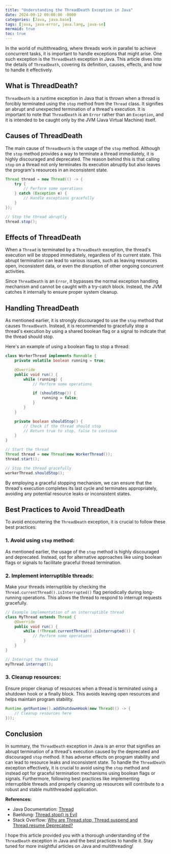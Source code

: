 ```yaml
---
title: "Understanding the ThreadDeath Exception in Java"
date: 2024-09-12 09:00:00 -0000
categories: [Java, java.base]
tags: [java, java-error, java.lang, java-se]
mermaid: true
toc: true
---
```



In the world of multithreading, where threads work in parallel to achieve concurrent tasks, it is important to handle exceptions that might arise. One such exception is the `ThreadDeath` exception in Java. This article dives into the details of `ThreadDeath`, covering its definition, causes, effects, and how to handle it effectively.

## What is ThreadDeath?

`ThreadDeath` is a runtime exception in Java that is thrown when a thread is forcibly terminated using the `stop` method from the `Thread` class. It signifies an abrupt and unexpected termination of a thread's execution. It is important to note that `ThreadDeath` is an `Error` rather than an `Exception`, and it is intended to be caught only by the JVM (Java Virtual Machine) itself.

## Causes of ThreadDeath

The main cause of `ThreadDeath` is the usage of the `stop` method. Although the `stop` method provides a way to terminate a thread immediately, it is highly discouraged and deprecated. The reason behind this is that calling `stop` on a thread not only terminates its execution abruptly but also leaves the program's resources in an inconsistent state.

```java
Thread thread = new Thread(() -> {
    try {
        // Perform some operations
    } catch (Exception e) {
        // Handle exceptions gracefully
    }
});

// Stop the thread abruptly
thread.stop();
```

## Effects of ThreadDeath

When a `Thread` is terminated by a `ThreadDeath` exception, the thread's execution will be stopped immediately, regardless of its current state. This abrupt termination can lead to various issues, such as leaving resources open, inconsistent data, or even the disruption of other ongoing concurrent activities.

Since `ThreadDeath` is an `Error`, it bypasses the normal exception handling mechanism and cannot be caught with a try-catch block. Instead, the JVM catches it internally to ensure proper system cleanup.

## Handling ThreadDeath

As mentioned earlier, it is strongly discouraged to use the `stop` method that causes `ThreadDeath`. Instead, it is recommended to gracefully stop a thread's execution by using a shared boolean flag or a signal to indicate that the thread should stop.

Here's an example of using a boolean flag to stop a thread:

```java
class WorkerThread implements Runnable {
    private volatile boolean running = true;

    @Override
    public void run() {
        while (running) {
            // Perform some operations

            if (shouldStop()) {
                running = false;
            }
        }
    }

    private boolean shouldStop() {
        // Check if the thread should stop
        // Return true to stop, false to continue
    }
}

// Start the thread
Thread thread = new Thread(new WorkerThread());
thread.start();

// Stop the thread gracefully
workerThread.shouldStop();
```

By employing a graceful stopping mechanism, we can ensure that the thread's execution completes its last cycle and terminates appropriately, avoiding any potential resource leaks or inconsistent states.

## Best Practices to Avoid ThreadDeath

To avoid encountering the `ThreadDeath` exception, it is crucial to follow these best practices:

### 1. Avoid using `stop` method:

As mentioned earlier, the usage of the `stop` method is highly discouraged and deprecated. Instead, opt for alternative approaches like using boolean flags or signals to facilitate graceful thread termination.

### 2. Implement interruptible threads:

Make your threads interruptible by checking the `Thread.currentThread().isInterrupted()` flag periodically during long-running operations. This allows the thread to respond to interrupt requests gracefully.

```java
// Example implementation of an interruptible thread
class MyThread extends Thread {
    @Override
    public void run() {
        while (!Thread.currentThread().isInterrupted()) {
            // Perform some operations
        }
    }
}

// Interrupt the thread
myThread.interrupt();
```

### 3. Cleanup resources:

Ensure proper cleanup of resources when a thread is terminated using a shutdown hook or a finally block. This avoids leaving open resources and helps maintain program stability.

```java
Runtime.getRuntime().addShutdownHook(new Thread(() -> {
    // Cleanup resources here
}));
```

## Conclusion

In summary, the `ThreadDeath` exception in Java is an error that signifies an abrupt termination of a thread's execution caused by the deprecated and discouraged `stop` method. It has adverse effects on program stability and can lead to resource leaks and inconsistent state. To handle the `ThreadDeath` exception effectively, it is crucial to avoid using the `stop` method and instead opt for graceful termination mechanisms using boolean flags or signals. Furthermore, following best practices like implementing interruptible threads and properly cleaning up resources will contribute to a robust and stable multithreaded application.

**References:**
- Java Documentation: [Thread](https://docs.oracle.com/en/java/javase/15/docs/api/java.base/java/lang/Thread.html)
- Baeldung: [Thread.stop() is Evil](https://www.baeldung.com/java-thread-stop)
- Stack Overflow: [Why are Thread.stop, Thread.suspend and Thread.resume Deprecated?](https://stackoverflow.com/questions/11064502/why-are-thread-stop-thread-suspend-and-thread-resume-deprecated)

I hope this article provided you with a thorough understanding of the `ThreadDeath` exception in Java and the best practices to handle it. Stay tuned for more insightful articles on Java and multithreading!